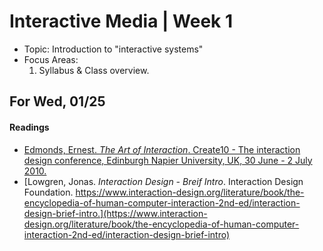 # Interactive Media | Week 1

- Topic: Introduction to "interactive systems"
- Focus Areas:
    1. Syllabus & Class overview.


## For Wed, 01/25

#### Readings

- [Edmonds, Ernest. _The Art of Interaction_. Create10 - The interaction design conference, Edinburgh Napier University, UK, 30 June - 2 July 2010.](http://ewic.bcs.org/content/ConWebDoc/36532)
- [Lowgren, Jonas. _Interaction Design - Breif Intro_. Interaction Design Foundation. https://www.interaction-design.org/literature/book/the-encyclopedia-of-human-computer-interaction-2nd-ed/interaction-design-brief-intro.](https://www.interaction-design.org/literature/book/the-encyclopedia-of-human-computer-interaction-2nd-ed/interaction-design-brief-intro)
